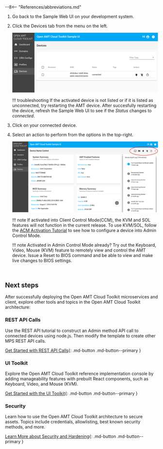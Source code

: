--8<-- "References/abbreviations.md"

1. Go back to the Sample Web UI on your development system.
	
2. Click the Devices tab from the menu on the left.

    [![mps](../assets/images/MPS_ConnectedDevice.png)](../assets/images/MPS_ConnectedDevice.png)

    !!! troubleshooting
        If the activated device is not listed or if it is listed as unconnected, try restarting the AMT device. After succesfully restarting the device, refresh the Sample Web UI to see if the *Status* changes to *connected*.

3. Click on your connected device.

4. Select an action to perform from the options in the top-right.

    [![mps](../assets/images/MPS_ManageDevice.png)](../assets/images/MPS_ManageDevice.png)

    !!! note
        If activated into Client Control Mode(CCM), the KVM and SOL features will not function in the current release. To use KVM/SOL, follow the [ACM Activation Tutorial](createProfileACM.md) to see how to configure a device into Admin Control Mode.

    !!! note
        Activated in Admin Control Mode already? Try out the Keyboard, Video, Mouse (KVM) feature to remotely view and control the AMT device.  Issue a Reset to BIOS command and be able to view and make live changes to BIOS settings.

<br>

## Next steps

After successfully deploying the Open AMT Cloud Toolkit microservices and client, explore other tools and topics in the Open AMT Cloud Toolkit architecture:

### REST API Calls
Use the REST API tutorial to construct an Admin method API call to connected devices using node.js. Then modify the template to create other MPS REST API calls. 

[Get Started with REST API Calls](../Tutorials/apiTutorial.md){: .md-button .md-button--primary }

### UI Toolkit
Explore the Open AMT Cloud Toolkit reference implementation console by adding manageability features with prebuilt React components, such as Keyboard, Video, and Mouse (KVM).

[Get Started with the UI Toolkit](../Tutorials/uitoolkit.md){: .md-button .md-button--primary }

### Security
Learn how to use the Open AMT Cloud Toolkit architecture to secure assets. Topics include credentials, allowlisting, best known security methods, and more.

[Learn More about Security and Hardening](../Microservices/MPS/securityMPS.md){: .md-button .md-button--primary }


